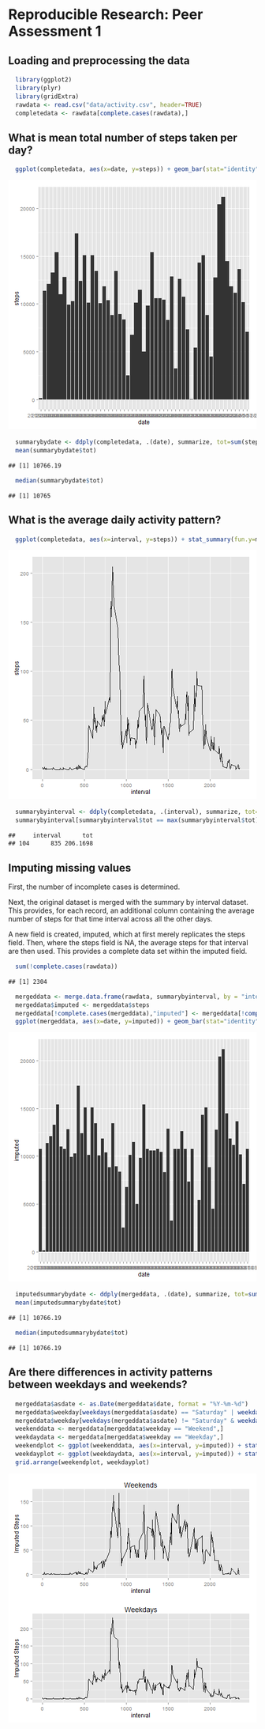 # Reproducible Research: Peer Assessment 1


## Loading and preprocessing the data


```r
  library(ggplot2)
  library(plyr)
  library(gridExtra)
  rawdata <- read.csv("data/activity.csv", header=TRUE)
  completedata <- rawdata[complete.cases(rawdata),]
```

## What is mean total number of steps taken per day?


```r
  ggplot(completedata, aes(x=date, y=steps)) + geom_bar(stat="identity")
```

![plot of chunk unnamed-chunk-2](figure/unnamed-chunk-2-1.png) 

```r
  summarybydate <- ddply(completedata, .(date), summarize, tot=sum(steps))
  mean(summarybydate$tot)
```

```
## [1] 10766.19
```

```r
  median(summarybydate$tot)
```

```
## [1] 10765
```

## What is the average daily activity pattern?


```r
  ggplot(completedata, aes(x=interval, y=steps)) + stat_summary(fun.y=mean, geom ="line")
```

![plot of chunk unnamed-chunk-3](figure/unnamed-chunk-3-1.png) 

```r
  summarybyinterval <- ddply(completedata, .(interval), summarize, tot=mean(steps))
  summarybyinterval[summarybyinterval$tot == max(summarybyinterval$tot),]
```

```
##     interval      tot
## 104      835 206.1698
```

## Imputing missing values

First, the number of incomplete cases is determined.

Next, the original dataset is merged with the summary by interval dataset. This provides, for each record, an additional column containing the average number of steps for that time interval across all the other days.

A new field is created, imputed, which at first merely replicates the steps field. Then, where the steps field is NA, the average steps for that interval are then used. This provides a complete data set within the imputed field.


```r
  sum(!complete.cases(rawdata))
```

```
## [1] 2304
```

```r
  mergeddata <- merge.data.frame(rawdata, summarybyinterval, by = "interval")
  mergeddata$imputed <- mergeddata$steps
  mergeddata[!complete.cases(mergeddata),"imputed"] <- mergeddata[!complete.cases(mergeddata),"tot"]
  ggplot(mergeddata, aes(x=date, y=imputed)) + geom_bar(stat="identity")
```

![plot of chunk unnamed-chunk-4](figure/unnamed-chunk-4-1.png) 

```r
  imputedsummarybydate <- ddply(mergeddata, .(date), summarize, tot=sum(imputed))
  mean(imputedsummarybydate$tot)
```

```
## [1] 10766.19
```

```r
  median(imputedsummarybydate$tot)
```

```
## [1] 10766.19
```

## Are there differences in activity patterns between weekdays and weekends?


```r
  mergeddata$asdate <- as.Date(mergeddata$date, format = "%Y-%m-%d")
  mergeddata$weekday[weekdays(mergeddata$asdate) == "Saturday" | weekdays(mergeddata$asdate) == "Sunday"] <- "Weekend"
  mergeddata$weekday[weekdays(mergeddata$asdate) != "Saturday" & weekdays(mergeddata$asdate) != "Sunday"] <- "Weekday"
  weekenddata <- mergeddata[mergeddata$weekday == "Weekend",]
  weekdaydata <- mergeddata[mergeddata$weekday == "Weekday",]
  weekendplot <- ggplot(weekenddata, aes(x=interval, y=imputed)) + stat_summary(fun.y=mean, geom ="line") + labs(title = "Weekends", y = "Imputed Steps")
  weekdayplot <- ggplot(weekdaydata, aes(x=interval, y=imputed)) + stat_summary(fun.y=mean, geom ="line") + labs(title = "Weekdays", y = "Imputed Steps")
  grid.arrange(weekendplot, weekdayplot)
```

![plot of chunk unnamed-chunk-5](figure/unnamed-chunk-5-1.png) 

